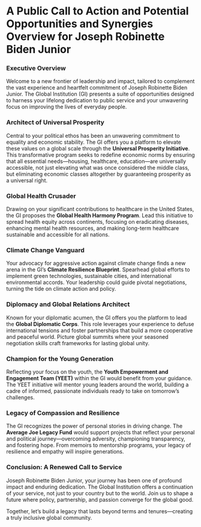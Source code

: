 # **A Public Call to Action and Potential Opportunities and Synergies Overview for Joseph Robinette Biden Junior**

### **Executive Overview**
Welcome to a new frontier of leadership and impact, tailored to complement the vast experience and heartfelt commitment of Joseph Robinette Biden Junior. The Global Institution (GI) presents a suite of opportunities designed to harness your lifelong dedication to public service and your unwavering focus on improving the lives of everyday people.

### **Architect of Universal Prosperity**
Central to your political ethos has been an unwavering commitment to equality and economic stability. The GI offers you a platform to elevate these values on a global scale through the **Universal Prosperity Initiative**. This transformative program seeks to redefine economic norms by ensuring that all essential needs—housing, healthcare, education—are universally accessible, not just elevating what was once considered the middle class, but eliminating economic classes altogether by guaranteeing prosperity as a universal right.

### **Global Health Crusader**
Drawing on your significant contributions to healthcare in the United States, the GI proposes the **Global Health Harmony Program**. Lead this initiative to spread health equity across continents, focusing on eradicating diseases, enhancing mental health resources, and making long-term healthcare sustainable and accessible for all nations.

### **Climate Change Vanguard**
Your advocacy for aggressive action against climate change finds a new arena in the GI’s **Climate Resilience Blueprint**. Spearhead global efforts to implement green technologies, sustainable cities, and international environmental accords. Your leadership could guide pivotal negotiations, turning the tide on climate action and policy.

### **Diplomacy and Global Relations Architect**
Known for your diplomatic acumen, the GI offers you the platform to lead the **Global Diplomatic Corps**. This role leverages your experience to defuse international tensions and foster partnerships that build a more cooperative and peaceful world. Picture global summits where your seasoned negotiation skills craft frameworks for lasting global unity.

### **Champion for the Young Generation**
Reflecting your focus on the youth, the **Youth Empowerment and Engagement Team (YEET)** within the GI would benefit from your guidance. The YEET initiative will mentor young leaders around the world, building a cadre of informed, passionate individuals ready to take on tomorrow’s challenges.

### **Legacy of Compassion and Resilience**
The GI recognizes the power of personal stories in driving change. The **Average Joe Legacy Fund** would support projects that reflect your personal and political journey—overcoming adversity, championing transparency, and fostering hope. From memoirs to mentorship programs, your legacy of resilience and empathy will inspire generations.

### **Conclusion: A Renewed Call to Service**
Joseph Robinette Biden Junior, your journey has been one of profound impact and enduring dedication. The Global Institution offers a continuation of your service, not just to your country but to the world. Join us to shape a future where policy, partnership, and passion converge for the global good.

Together, let’s build a legacy that lasts beyond terms and tenures—creating a truly inclusive global community.
